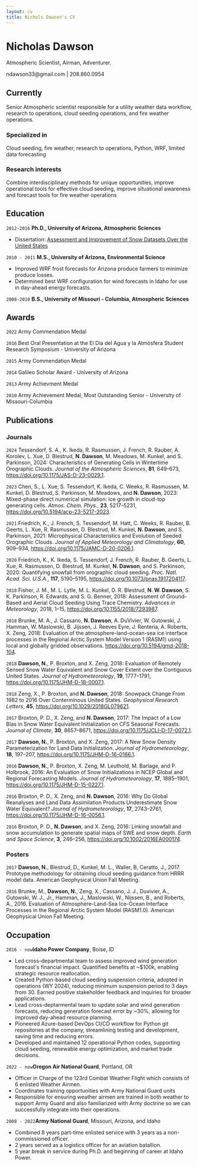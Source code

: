 ```yaml
---
layout: cv
title: Nichols Dawson's CV
---
```

# Nicholas Dawson
Atmospheric Scientist, Airman, Adventurer.

<div id="webaddress ">
ndawson33@gmail.com | 208.860.0954
</div>


## Currently

Senior Atmospheric scientist responsible for a utility weather data workflow, research to operations, cloud seeding operations, and fire weather operations.

### Specialized in

Cloud seeding, fire weather, research to operations, Python, WRF, limited data forecasting

### Research interests

Combine interdisciplinary methods for unique opportunities, improve operational tools for effective cloud seeding, improve situational awareness and forecast tools for fire weather operations

## Education

`2012-2016`
__Ph.D., University of Arizona, Atmospheric Sciences__
- Dissertation: <a href="https://repository.arizona.edu/bitstream/handle/10150/624535/azu_etd_15394_sip1_m.pdf?sequence=1 ">Assessment and Improvement of
Snow Datasets Over the United States</a> 

`2010 - 2011`
__M.S., University of Arizona, Environmental Science__
- Improved WRF frost forecasts for Arizona produce farmers to minimize produce losses.
- Determined best WRF configuration for wind forecasts in Idaho for use in day-ahead energy forecasts.

`2008-2010`
__B.S., University of Missouri - Columbia, Atmospheric Sciences__



## Awards
`2022`
Army Commendation Medal

`2016`
Best Oral Presentation at the El Día del Agua y la Atmósfera Student Research Symposium - University of Arizona

`2015`
Army Commendation Medal

`2014`
Galileo Scholar Award - University of Arizona

`2013`
Army Achievment Medal

`2010`
Army Achievement Medal, Most Outstanding Senior - University of Missouri-Columbia

## Publications
### Journals
`2024` Tessendorf, S. A., K. Ikeda, R. Rasmussen, J. French, R. Rauber, A. Korolev, L. Xue, D. Blestrud, **N. Dawson**, M. Meadows, M. Kunkel, and S. Parkinson, 2024: Characteristics of Generating Cells in Wintertime Orographic Clouds. *Journal of the Atmospheric Sciences*, __81__, 649–673, https://doi.org/10.1175/JAS-D-23-0029.1.

`2023` Chen, S., L. Xue, S. Tessendorf, K. Ikeda, C. Weeks, R. Rasmussen, M. Kunkel, D. Blestrud, S. Parkinson, M. Meadows, and **N. Dawson**, 2023: Mixed-phase direct numerical simulation: ice growth in cloud-top generating cells. *Atmos. Chem. Phys.*, __23__, 5217–5231, https://doi.org/10.5194/acp-23-5217-2023.

`2021` Friedrich, K., J. French, S. Tessendorf, M. Hatt, C. Weeks, R. Rauber, B. Geerts, L. Xue, R. Rasmussen, D. Blestrud, M. Kunkel, **N. Dawson**, and S. Parkinson, 2021: Microphysical Characteristics and Evolution of Seeded Orographic Clouds. *Journal of Applied Meteorology and Climatology*, __60__, 909–934, https://doi.org/10.1175/JAMC-D-20-0206.1.

`2020` Friedrich, K., K. Ikeda, S. Tessendorf, J. French, R. Rauber, B. Geerts, L. Xue, R. Rasmussen, D. Blestrud, M. Kunkel, **N. Dawson**, and S. Parkinson, 2020: Quantifying snowfall from orographic cloud seeding. *Proc. Natl. Acad. Sci. U.S.A.*, __117__, 5190–5195, https://doi.org/10.1073/pnas.1917204117.

`2018` Fisher, J. M., M. L. Lytle, M. L. Kunkel, D. R. Blestrud, **N. W. Dawson**, S. K. Parkinson, R. Edwards, and S. G. Benner, 2018: Assessment of Ground-Based and Aerial Cloud Seeding Using Trace Chemistry. *Advances in Meteorology*, 2018, 1–15, https://doi.org/10.1155/2018/7293987.

`2018` Brunke, M. A., J. Cassano, **N. Dawson**, A. DuVivier, W. Gutowski, J. Hamman, W. Maslowski, B. Jijssen, J. Reeves Eyre, J. Renteria, A. Roberts, X. Zeng, 2018: Evaluation of the atmosphere-land-ocean-sea ice interface processes in the Regional Arctic System Model Version 1 (RASM1) using local and globally gridded observations. https://doi.org/10.5194/gmd-2018-104.


`2018` **Dawson, N.**, P. Broxton, and X. Zeng, 2018: Evaluation of Remotely Sensed Snow Water Equivalent and Snow Cover Extent over the Contiguous United States. *Journal of Hydrometeorology*, __19__, 1777–1791, https://doi.org/10.1175/JHM-D-18-0007.1.

`2018` Zeng, X., P. Broxton, and **N. Dawson**, 2018: Snowpack Change From 1982 to 2016 Over Conterminous United States. *Geophysical Research Letters*, __45__, https://doi.org/10.1029/2018GL079621.

`2017` Broxton, P. D., X. Zeng, and **N. Dawson**, 2017: The Impact of a Low Bias in Snow Water Equivalent Initialization on CFS Seasonal Forecasts. *Journal of Climate*, __30__, 8657–8671, https://doi.org/10.1175/JCLI-D-17-0072.1.

`2017` **Dawson, N.**, P. Broxton, and X. Zeng, 2017: A New Snow Density Parameterization for Land Data Initialization. *Journal of Hydrometeorology*, __18__, 197–207, https://doi.org/10.1175/JHM-D-16-0166.1.

`2016` **Dawson, N.**, P. Broxton, X. Zeng, M. Leuthold, M. Barlage, and P. Holbrook, 2016: An Evaluation of Snow Initializations in NCEP Global and Regional Forecasting Models. *Journal of Hydrometeorology*, __17__, 1885–1901, https://doi.org/10.1175/JHM-D-15-0227.1.

`2016` Broxton, P. D., X. Zeng, and **N. Dawson**, 2016: Why Do Global Reanalyses and Land Data Assimilation Products Underestimate Snow Water Equivalent? *Journal of Hydrometeorology*, __17__, 2743–2761, https://doi.org/10.1175/JHM-D-16-0056.1.

`2016` Broxton, P. D., **N. Dawson**, and X. Zeng, 2016: Linking snowfall and snow accumulation to generate spatial maps of SWE and snow depth. *Earth and Space Science*, __3__, 246–256, https://doi.org/10.1002/2016EA000174.


### Posters
`2017` **Dawson, N.**, Blestrud, D., Kunkel, M. L., Waller, B, Ceratto, J., 2017. Prototype methodology for obtaining cloud seeding guidance from HRRR model data. American Geophysical Union Fall Meeting.

`2016` Brunke, M., **Dawson, N.**, Zeng, X., Cassano, J. J., Duvivier, A., Gutowski, W. J., Jr., Hamman, J., Maslowski, W., Nijssen, B., and Roberts, A., 2016. Evaluation of Atmosphere-Land-Sea Ice-Ocean Interface Processes in the Regional Arctic System Model (RASM1.0). American Geophysical Union Fall Meeting. 


## Occupation


`2016 - now`__Idaho Power Company__, Boise, ID

- Led cross-departmental team to assess improved wind generation forecast's financial impact. Quantified benefits at ~$100k, enabling strategic resource reallocation.
- Created Python-based cloud seeding suspension criteria, adopted in operations (WY 2024), reducing minimum suspension period to 3 days from 30. Earned positive stakeholder feedback and inquiries for broader applications.
- Lead cross-deptarmental team to update solar and wind generation forecasts, reducing generation forecast error by ~30%, allowing for improved day-ahead resource planning.
- Pioneered Azure-based DevOps CI/CD workflow for Python git repositories at the company, streamlining testing and development, saving time and reducing errors.
- Developed and maintained 12 operational Python codes, supporting cloud seeding, renewable energy optimization, and market trade decisions.

`2022 - now`__Oregon Air National Guard__, Portland, OR

- Officer in Charge of the 123rd Combat Weather Flight which consists of 6 enlisted Weather Airmen.
- Coordinates training opportunities with Army National Guard units
- Responsible for ensuring weather airmen are trained in both weather to support Army Guard and also familiarized with Army doctrine so we can successfully integrate into their operations.

`2008 - 2022`__Army National Guard__, Missouri, Arizona, and Idaho

- Combined 8 years part-time enlisted service with 3 years as a non-commissioned officer.
- 2 years served as a logistics officer for an aviation batallion.
- 5 year break in service during Ph.D. and beginning of career at Idaho Power.




<!-- ### Footer

Last updated: May 2013 -->



